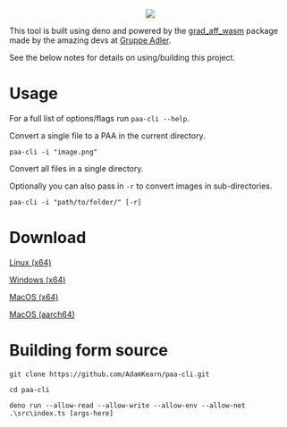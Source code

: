 <div align="center">
  <img src="https://github.com/AdamKearn/deno-paa/assets/30593259/2bdb3d6f-5849-4936-8efe-baa1621b60d0" />
</div>

This tool is built using deno and powered by the [grad_aff_wasm](https://github.com/gruppe-adler/grad_aff_wasm) package made by the amazing devs at [Gruppe Adler](https://github.com/gruppe-adler).

See the below notes for details on using/building this project.

# Usage

For a full list of options/flags run `paa-cli --help`.

Convert a single file to a PAA in the current directory.

```
paa-cli -i "image.png"
```

Convert all files in a single directory.

Optionally you can also pass in `-r` to convert images in sub-directories.

```
paa-cli -i "path/to/folder/" [-r]
```

# Download

[Linux (x64)](https://github.com/AdamKearn/paa-cli/releases/latest/download/x86_64-unknown-linux-gnu.tar.gz)

[Windows (x64)](https://github.com/AdamKearn/paa-cli/releases/latest/download/x86_64-pc-windows-msvc.tar.gz)

[MacOS (x64)](https://github.com/AdamKearn/paa-cli/releases/latest/download/x86_64-apple-darwin.tar.gz)

[MacOS (aarch64)](https://github.com/AdamKearn/paa-cli/releases/latest/download/aarch64-apple-darwin.tar.gz)

# Building form source

```
git clone https://github.com/AdamKearn/paa-cli.git

cd paa-cli

deno run --allow-read --allow-write --allow-env --allow-net .\src\index.ts [args-here]
```

